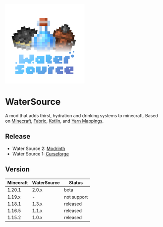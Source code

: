 ![Logo](readme/images/watersource.png)

# WaterSource

A mod that adds thirst, hydration and drinking systems to minecraft.
Based on [Minecraft](https://minecraft.net), [Fabric](https://fabricmc.net/), [Kotlin](https://kotlinlang.org/), and [Yarn Mappings](https://github.com/FabricMC/yarn).

## Release

- Water Source 2: [Modrinth](https://modrinth.com/mod/watersource2)
- Water Source 1: [Curseforge](https://www.curseforge.com/minecraft/mc-mods/water-source)

## Version

| Minecraft | WaterSource | Status      |
|-----------|-------------|-------------|
| 1.20.1    | 2.0.x       | beta        |
| 1.19.x    | -           | not support |
| 1.18.1    | 1.3.x       | released    |
| 1.16.5    | 1.1.x       | released    |
| 1.15.2    | 1.0.x       | released    |